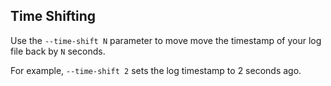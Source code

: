 ## Time Shifting
Use the `--time-shift N` parameter to move move the timestamp of your log file back by `N` seconds.

For example, `--time-shift 2` sets the log timestamp to 2 seconds ago.